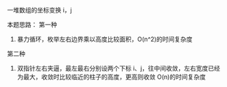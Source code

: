 一堆数组的坐标变换 i，j

本题思路：
第一种

1. 暴力循环，枚举左右边界乘以高度比较面积，O(n^2)的时间复杂度

第二种

1. 双指针左右夹逼，最左最右分别设两个下标 i、j，往中间收敛，左右宽度已经为最大，收敛时比较临近的柱子的高度，更高则收敛
   O(n)的时间复杂度
